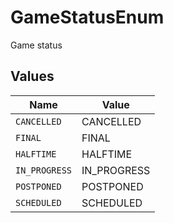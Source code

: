 # GameStatusEnum

Game status


## Values

| Name          | Value         |
| ------------- | ------------- |
| `CANCELLED`   | CANCELLED     |
| `FINAL`       | FINAL         |
| `HALFTIME`    | HALFTIME      |
| `IN_PROGRESS` | IN_PROGRESS   |
| `POSTPONED`   | POSTPONED     |
| `SCHEDULED`   | SCHEDULED     |